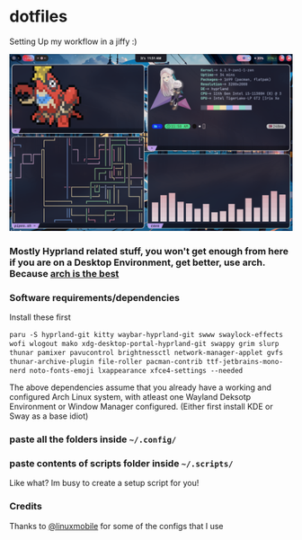 # dotfiles
Setting Up my workflow in a jiffy :)

![alt text](images/rice.png "Rice")

### Mostly Hyprland related stuff, you won't get enough from here if you are on a Desktop Environment, get better, use arch. Because [arch is the best](https://wiki.archlinux.org/title/arch_is_the_best)

### Software requirements/dependencies
Install these first
```
paru -S hyprland-git kitty waybar-hyprland-git swww swaylock-effects wofi wlogout mako xdg-desktop-portal-hyprland-git swappy grim slurp thunar pamixer pavucontrol brightnessctl network-manager-applet gvfs thunar-archive-plugin file-roller pacman-contrib ttf-jetbrains-mono-nerd noto-fonts-emoji lxappearance xfce4-settings --needed
```
The above dependencies assume that you already have a working and configured Arch Linux system, with atleast one Wayland Deksotp Environment or Window Manager configured. (Either first install KDE or Sway as a base idiot)


### paste all the folders inside `~/.config/`
### paste contents of scripts folder inside `~/.scripts/`
Like what? Im busy to create a setup script for you! 

### Credits
Thanks to [@linuxmobile](https://github.com/linuxmobile) for some of the configs that I use
